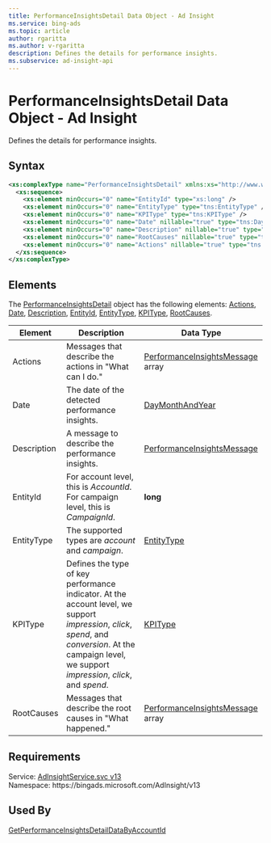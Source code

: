 ```yaml
---
title: PerformanceInsightsDetail Data Object - Ad Insight
ms.service: bing-ads
ms.topic: article
author: rgaritta
ms.author: v-rgaritta
description: Defines the details for performance insights.
ms.subservice: ad-insight-api
---
```

# PerformanceInsightsDetail Data Object - Ad Insight
Defines the details for performance insights.

## Syntax
```xml
<xs:complexType name="PerformanceInsightsDetail" xmlns:xs="http://www.w3.org/2001/XMLSchema">
  <xs:sequence>
    <xs:element minOccurs="0" name="EntityId" type="xs:long" />
    <xs:element minOccurs="0" name="EntityType" type="tns:EntityType" />
    <xs:element minOccurs="0" name="KPIType" type="tns:KPIType" />
    <xs:element minOccurs="0" name="Date" nillable="true" type="tns:DayMonthAndYear" />
    <xs:element minOccurs="0" name="Description" nillable="true" type="tns:PerformanceInsightsMessage" />
    <xs:element minOccurs="0" name="RootCauses" nillable="true" type="tns:ArrayOfPerformanceInsightsMessage" />
    <xs:element minOccurs="0" name="Actions" nillable="true" type="tns:ArrayOfPerformanceInsightsMessage" />
  </xs:sequence>
</xs:complexType>
```

## <a name="elements"></a>Elements

The [PerformanceInsightsDetail](performanceinsightsdetail.md) object has the following elements: [Actions](#actions), [Date](#date), [Description](#description), [EntityId](#entityid), [EntityType](#entitytype), [KPIType](#kpitype), [RootCauses](#rootcauses).

|Element|Description|Data Type|
|-----------|---------------|-------------|
|<a name="actions"></a>Actions|Messages that describe the actions in "What can I do."|[PerformanceInsightsMessage](performanceinsightsmessage.md) array|
|<a name="date"></a>Date|The date of the detected performance insights.|[DayMonthAndYear](daymonthandyear.md)|
|<a name="description"></a>Description|A message to describe the performance insights.|[PerformanceInsightsMessage](performanceinsightsmessage.md)|
|<a name="entityid"></a>EntityId|For account level, this is *AccountId*. For campaign level, this is *CampaignId*.|**long**|
|<a name="entitytype"></a>EntityType|The supported types are *account* and *campaign*.|[EntityType](entitytype.md)|
|<a name="kpitype"></a>KPIType|Defines the type of key performance indicator. At the account level, we support *impression*, *click*, *spend*, and *conversion*. At the campaign level, we support *impression*, *click*, and *spend*.|[KPIType](kpitype.md)|
|<a name="rootcauses"></a>RootCauses|Messages that describe the root causes in "What happened."|[PerformanceInsightsMessage](performanceinsightsmessage.md) array|

## Requirements
Service: [AdInsightService.svc v13](https://adinsight.api.bingads.microsoft.com/Api/Advertiser/AdInsight/v13/AdInsightService.svc)  
Namespace: https\://bingads.microsoft.com/AdInsight/v13  

## Used By
[GetPerformanceInsightsDetailDataByAccountId](getperformanceinsightsdetaildatabyaccountid.md)  

